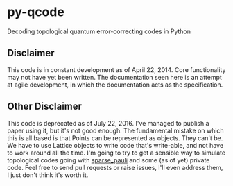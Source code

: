 py-qcode
========

Decoding topological quantum error-correcting codes in Python

Disclaimer 
---------- 
This code is in constant development as of April
22, 2014. Core functionality may not have yet been written. The
documentation seen here is an attempt at agile development, in which 
the documentation acts as the specification. 

Other Disclaimer 
---------- 
This code is deprecated as of July 22, 2016.
I've managed to publish a paper using it, but it's not good enough. 
The fundamental mistake on which this is all based is that Points can 
be represented as objects.
They can't be.
We have to use Lattice objects to write code that's write-able, and 
not have to work around all the time. 
I'm going to try to get a sensible way to simulate topological codes
going with [sparse_pauli](https://github.com/bcriger/sparse_pauli) and some
(as of yet) private code. 
Feel free to send pull requests or raise issues, I'll even address
them, I just don't think it's worth it. 
